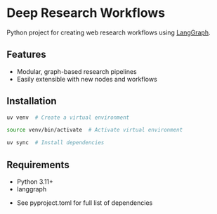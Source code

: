 # Deep Research Workflows

Python project for creating web research workflows using [LangGraph](https://github.com/langchain-ai/langgraph).

## Features

- Modular, graph-based research pipelines
- Easily extensible with new nodes and workflows

## Installation

```bash
uv venv  # Create a virtual environment

source venv/bin/activate  # Activate virtual environment

uv sync  # Install dependencies
```

## Requirements

- Python 3.11+
- langgraph

* See pyproject.toml for full list of dependencies